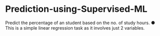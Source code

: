 # Prediction-using-Supervised-ML
Predict the percentage of an student based on the no. of study hours.
● This is a simple linear regression task as it involves just 2 variables.
